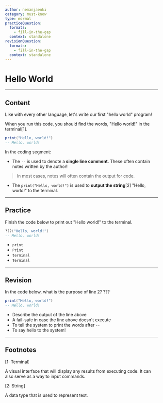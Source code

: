 ```yaml
---
author: nemanjaenki
category: must-know
type: normal
practiceQuestion:
  formats:
    - fill-in-the-gap
  context: standalone
revisionQuestion:
  formats:
    - fill-in-the-gap
  context: standalone
---
```


# Hello World

---
## Content

Like with every other language, let's write our first "hello world" program!

When you run this code, you should find the words, "Hello world!" in the terminal[1].

```lua
print("Hello, world!")
-- Hello, world!
```

In the coding segment:

- The `--` is used to denote a **single line comment**. These often contain notes written by the author!

> In most cases, notes will often contain the output for code.

- The `print("Hello, world!")` is used to **output the string**[2] "Hello, world!" to the terminal.

 
---

## Practice

Finish the code below to print out "Hello world!" to the terminal.

```lua
???("Hello, world!")
-- Hello, world!
```

- `print`
- `Print`
- `terminal`
- `Terminal`

---

## Revision

In the code below, what is the purpose of line 2? ???

```lua
print("Hello, world!")
-- Hello, world!
```

- Describe the output of the line above
- A fail-safe in case the line above doesn't execute
- To tell the system to print the words after `--`
- To say hello to the system!

---

## Footnotes

[1: Terminal]

A visual interface that will display any results from executing code. It can also serve as a way to input commands.

[2: String]

A data type that is used to represent text.